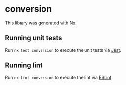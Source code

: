 # conversion

This library was generated with [Nx](https://nx.dev).


## Running unit tests

Run `nx test conversion` to execute the unit tests via [Jest](https://jestjs.io).


## Running lint

Run `nx lint conversion` to execute the lint via [ESLint](https://eslint.org/).

